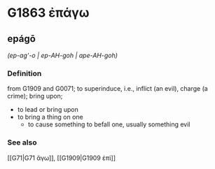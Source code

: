 # G1863 ἐπάγω

## epágō

_(ep-ag'-o | ep-AH-goh | ape-AH-goh)_

### Definition

from G1909 and G0071; to superinduce, i.e., inflict (an evil), charge (a crime); bring upon; 

- to lead or bring upon
- to bring a thing on one
  - to cause something to befall one, usually something evil

### See also

[[G71|G71 ἄγω]], [[G1909|G1909 ἐπί]]
